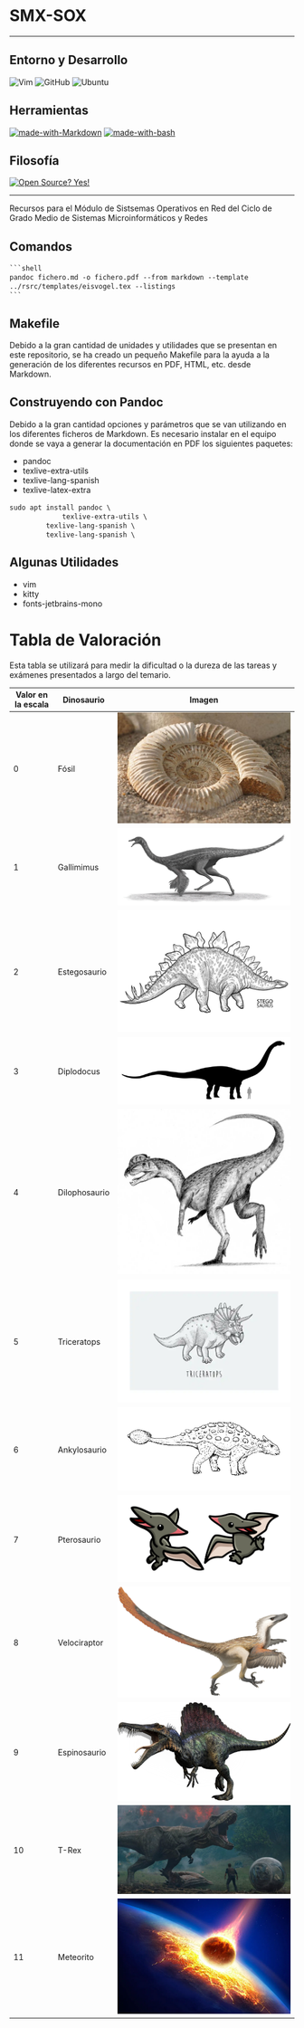 
# SMX-SOX

---

## Entorno y Desarrollo

![Vim](https://img.shields.io/badge/VIM-%2311AB00.svg?style=for-the-badge&logo=vim&logoColor=white)
![GitHub](https://img.shields.io/badge/github-%23121011.svg?style=for-the-badge&logo=github&logoColor=white)
![Ubuntu](https://img.shields.io/badge/Ubuntu-E95420?style=for-the-badge&logo=ubuntu&logoColor=white)

## Herramientas

[![made-with-Markdown](https://img.shields.io/badge/Made%20with-Markdown-1f425f.svg)](http://commonmark.org)
[![made-with-bash](https://img.shields.io/badge/Made%20with-Bash-1f425f.svg)](https://www.gnu.org/software/bash/)

## Filosofía

[![Open Source? Yes!](https://badgen.net/badge/Open%20Source%20%3F/Yes%21/blue?icon=github)](https://github.com/Naereen/badges/)

---


Recursos para el Módulo de Sistsemas Operativos en Red del Ciclo de Grado Medio de Sistemas Microinformáticos y Redes

## Comandos 

	```shell
	pandoc fichero.md -o fichero.pdf --from markdown --template ../rsrc/templates/eisvogel.tex --listings
	```


## Makefile

Debido a la gran cantidad de unidades y utilidades que se presentan en este repositorio, se ha creado un pequeño Makefile para la ayuda a la generación de los diferentes recursos en PDF, HTML, etc. desde Markdown.

## Construyendo con Pandoc

Debido a la gran cantidad opciones y parámetros que se van utilizando en los diferentes ficheros de Markdown. Es necesario instalar en el equipo donde se vaya a generar la documentación en PDF los siguientes paquetes:

* pandoc
* texlive-extra-utils
* texlive-lang-spanish 
* texlive-latex-extra

```shell
sudo apt install pandoc \
	         texlive-extra-utils \
		 texlive-lang-spanish \
		 texlive-lang-spanish \
```

## Algunas Utilidades

* vim
* kitty
* fonts-jetbrains-mono 


# Tabla de Valoración

Esta tabla se utilizará para medir la dificultad o la dureza de las tareas y exámenes presentados a largo del temario.


| Valor en la escala | Dinosaurio | Imagen |
| ------------------ | -----------| ------ |
| 0 | Fósil | ![Fosil](rsrc/imgs/fosil.jpg)
| 1 | Gallimimus | ![Gallimimus](rsrc/imgs/Gallimimus.jpg) |
| 2 | Estegosaurio | ![Estegosaurio](rsrc/imgs/estegosaurio.jpg) |
| 3 | Diplodocus | ![Diplodocus](rsrc/imgs/diplodocus.jpg) |
| 4 | Dilophosaurio | ![Dilophousario](rsrc/imgs/dilophosaurus.jpg) |
| 5 | Triceratops | ![Triceratops](rsrc/imgs/triceratops.png) |
| 6 | Ankylosaurio  | ![Ankylosaurio](rsrc/imgs/ankylosaurio.jpg) |
| 7 | Pterosaurio | ![Pterosaurio](rsrc/imgs/pterodactyl.png)| 
| 8 | Velociraptor | ![Velociraptor](rsrc/imgs/Velociraptor.png)|
| 9 | Espinosaurio | ![Espinosaurio](rsrc/imgs/spino_large.png)|
| 10 | T-Rex | ![T-Rex](rsrc/imgs/trex.jpg)|
| 11 | Meteorito | ![Meteorito](rsrc/imgs/meteorito.png) |






